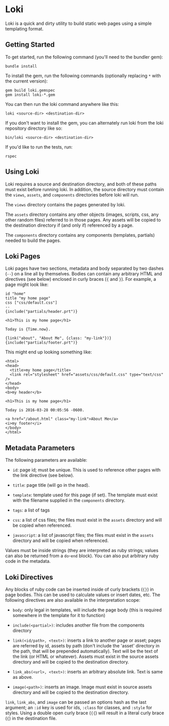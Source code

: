 # Loki

Loki is a quick and dirty utility to build static web pages using a
simple templating format.

## Getting Started

To get started, run the following command (you'll need to the bundler gem):

```
bundle install
```

To install the gem, run the following commands (optionally replacing
`*` with the current version):

```
gem build loki.gemspec
gem install loki-*.gem
```

You can then run the loki command anywhere like this:

```
loki <source-dir> <destination-dir>
```

If you don't want to install the gem, you can alternately run loki
from the loki repository directory like so:

```
bin/loki <source-dir> <destination-dir>
```

If you'd like to run the tests, run:

```
rspec
```

## Using Loki

Loki requires a source and destination directory, and both of these
paths must exist before running loki.  In addition, the source
directory must contain the `views`, `assets`, and `components`
directories before loki will run.

The `views` directory contains the pages generated by loki.

The `assets` directory contains any other objects (images, scripts,
css, any other random files) referred to in those pages.  Any assets
will be copied to the destination directory if (and only if)
referenced by a page.

The `components` directory contains any components (templates,
partials) needed to build the pages.

## Loki Pages

Loki pages have two sections, metadata and body separated by two
dashes (`--`) on a line all by themselves.  Bodies can contain any
arbitrary HTML and directives (see below) enclosed in curly braces
(`{` and `}`).  For example, a page might look like:

```
id "home"
title "my home page"
css ["css/default.css"]
--
{include("partials/header.prt")}

<h1>This is my home page</h1>

Today is {Time.now}.

{link("about", "About Me", {class: "my-link"})}
{include("partials/footer.prt")}
```

This might end up looking something like:

```
<html>
<head>
  <title>my home page</title>
  <link rel="stylesheet" href="assets/css/default.css" type="text/css" />
</head>
<body>
<b>my header</b>

<h1>This is my home page</h1>

Today is 2016-03-28 00:05:56 -0600.

<a href="/about.html" class="my-link">About Me</a>
<i>my footer</i>
</body>
</html>
```

## Metadata Parameters

The following parameters are available:

* `id`: page id; must be unique. This is used to reference other pages
  with the link directive (see below).

* `title`: page title (will go in the head).

* `template`: template used for this page (if set). The template must
  exist with the filename supplied in the `components` directory.

* `tags`: a list of tags

* `css`: a list of css files; the files must exist in the `assets`
  directory and will be copied when referenced.

* `javascript`: a list of javascript files; the files must exist in
  the `assets` directory and will be copied when referenced.

Values must be inside strings (they are interpreted as ruby strings;
values can also be returned from a `do`-`end` block).  You can also
put arbitrary ruby code in the metadata.

## Loki Directives

Any blocks of ruby code can be inserted inside of curly brackets
(`{}`) in page bodies.  This can be used to calculate values or insert
dates, etc.  The following directives are also available in the
interpretation scope:

* `body`: only legal in templates, will include the page body (this is
  required somewhere in the template for it to function)

* `include(<partial>)`: includes another file from the components
  directory

* `link(<id/path>, <text>)`: inserts a link to another page or asset;
  pages are referred by id, assets by path (don't include the 'asset'
  directory in the path, that will be prepended automatically).  Text
  will be the text of the link (or HTML or whatever).  Assets must
  exist in the source assets directory and will be copied to the
  destination directory.

* `link_abs(<url>, <text>)`: inserts an arbitrary absolute link.  Text
  is same as above.

* `image(<path>)`: inserts an image.  Image must exist in source
  assets directory and will be copied to the destination directory.

`link`, `link_abs`, and `image` can be passed an options hash as the
last argument; an `:id` key is used for ids, `:class` for classes, and
`:style` for styles.  Using a double open curly brace (`{{`) will
result in a literal curly brace (`{`) in the destination file.

